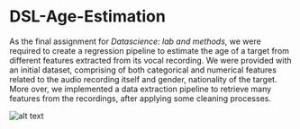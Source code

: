 # DSL-Age-Estimation

As the final assignment for _Datascience: lab and methods_, we were required to create a regression pipeline to estimate the age of a target from different features extracted from its vocal recording. We were provided with an initial dataset, comprising of both categorical and numerical features related to the audio recording itself and gender, nationality of the target. More over, we implemented a data extraction pipeline to retrieve many features from the recordings, after applying some cleaning processes.

![alt text]("image_png.jpg)
